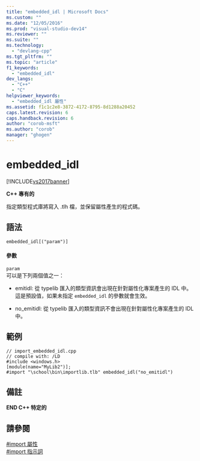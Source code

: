 ```yaml
---
title: "embedded_idl | Microsoft Docs"
ms.custom: ""
ms.date: "12/05/2016"
ms.prod: "visual-studio-dev14"
ms.reviewer: ""
ms.suite: ""
ms.technology: 
  - "devlang-cpp"
ms.tgt_pltfrm: ""
ms.topic: "article"
f1_keywords: 
  - "embedded_idl"
dev_langs: 
  - "C++"
  - "C"
helpviewer_keywords: 
  - "embedded_idl 屬性"
ms.assetid: f1c1c2e8-3872-4172-8795-8d1288a20452
caps.latest.revision: 6
caps.handback.revision: 6
author: "corob-msft"
ms.author: "corob"
manager: "ghogen"
---
```

# embedded_idl
[!INCLUDE[vs2017banner](../assembler/inline/includes/vs2017banner.md)]

**C\+\+ 專有的**  
  
 指定類型程式庫將寫入 .tlh 檔，並保留屬性產生的程式碼。  
  
## 語法  
  
```  
embedded_idl[("param")]  
```  
  
#### 參數  
 `param`  
 可以是下列兩個值之一：  
  
-   emitidl: 從 typelib 匯入的類型資訊會出現在針對屬性化專案產生的 IDL 中。這是預設值，如果未指定 `embedded_idl` 的參數就會生效。  
  
-   no\_emitidl: 從 typelib 匯入的類型資訊不會出現在針對屬性化專案產生的 IDL 中。  
  
## 範例  
  
```  
// import_embedded_idl.cpp  
// compile with: /LD  
#include <windows.h>  
[module(name="MyLib2")];  
#import "\school\bin\importlib.tlb" embedded_idl("no_emitidl")  
```  
  
## 備註  
 **END C\+\+ 特定的**  
  
## 請參閱  
 [\#import 屬性](../preprocessor/hash-import-attributes-cpp.md)   
 [\#import 指示詞](../preprocessor/hash-import-directive-cpp.md)